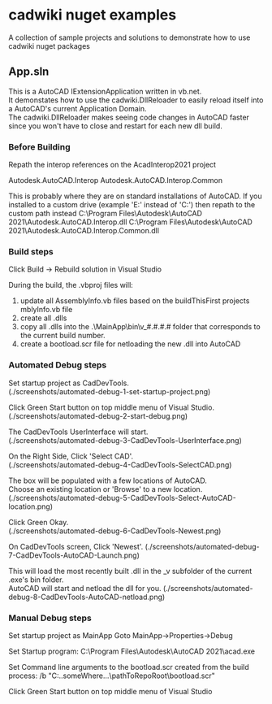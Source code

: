 # cadwiki nuget examples
A collection of sample projects and solutions to demonstrate how to use cadwiki nuget packages

## App.sln  
This is a AutoCAD IExtensionApplication written in vb.net.  
It demonstates how to use the cadwiki.DllReloader to easily reload itself into a AutoCAD's current Application Domain.  
The cadwiki.DllReloader makes seeing code changes in AutoCAD faster since you won't have to close and restart for each new dll build.  

### Before Building
Repath the interop references on the AcadInterop2021 project

Autodesk.AutoCAD.Interop
Autodesk.AutoCAD.Interop.Common

This is probably where they are on standard installations of AutoCAD.
If you installed to a custom drive (example 'E:\' instead of 'C:\') then repath to the custom path instead
C:\Program Files\Autodesk\AutoCAD 2021\Autodesk.AutoCAD.Interop.dll
C:\Program Files\Autodesk\AutoCAD 2021\Autodesk.AutoCAD.Interop.Common.dll

### Build steps
Click Build -> Rebuild solution in Visual Studio

During the build, the .vbproj files will:
1. update all AssemblyInfo.vb files based on the buildThisFirst projects mblyInfo.vb file
1. create all .dlls
1. copy all .dlls into the .\MainApp\bin\v_#.#.#.# folder that corresponds to the current build number.  
1. create a bootload.scr file for netloading the new .dll into AutoCAD

### Automated Debug steps
Set startup project as CadDevTools.  
(./screenshots/automated-debug-1-set-startup-project.png)  

Click Green Start button on top middle menu of Visual Studio.  
(./screenshots/automated-debug-2-start-debug.png)  

The CadDevTools UserInterface will start.  
(./screenshots/automated-debug-3-CadDevTools-UserInterface.png)  

On the Right Side, Click 'Select CAD'.  
(./screenshots/automated-debug-4-CadDevTools-SelectCAD.png)  

The box will be populated with a few locations of AutoCAD.  
Choose an existing location or 'Browse' to a new location. 
(./screenshots/automated-debug-5-CadDevTools-Select-AutoCAD-location.png)  

Click Green Okay.  
(./screenshots/automated-debug-6-CadDevTools-Newest.png)  

On CadDevTools screen, Click 'Newest'.
(./screenshots/automated-debug-7-CadDevTools-AutoCAD-Launch.png)    

This will load the most recently built .dll in the _v subfolder of the current .exe's bin folder.  
AutoCAD will start and netload the dll for you.
(./screenshots/automated-debug-8-CadDevTools-AutoCAD-netload.png)

### Manual Debug steps
Set startup project as MainApp
Goto MainApp->Properties->Debug

Set Startup program:
C:\Program Files\Autodesk\AutoCAD 2021\acad.exe

Set Command line arguments to the bootload.scr created from the build process:
/b "C:\..someWhere...\pathToRepoRoot\bootload.scr"

Click Green Start button on top middle menu of Visual Studio